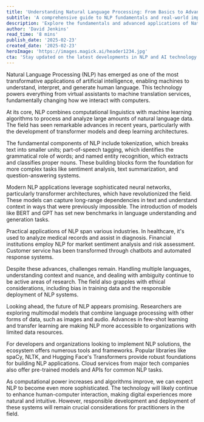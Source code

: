 ```yaml
---
title: 'Understanding Natural Language Processing: From Basics to Advanced Applications'
subtitle: 'A comprehensive guide to NLP fundamentals and real-world implementation'
description: 'Explore the fundamentals and advanced applications of Natural Language Processing (NLP), from basic concepts to cutting-edge implementations. Learn how this transformative technology is reshaping various industries and what the future holds for language processing systems.'
author: 'David Jenkins'
read_time: '8 mins'
publish_date: '2025-02-23'
created_date: '2025-02-23'
heroImage: 'https://images.magick.ai/header1234.jpg'
cta: 'Stay updated on the latest developments in NLP and AI technology by following us on LinkedIn. Join our community of tech enthusiasts and industry experts!'
---
```


Natural Language Processing (NLP) has emerged as one of the most transformative applications of artificial intelligence, enabling machines to understand, interpret, and generate human language. This technology powers everything from virtual assistants to machine translation services, fundamentally changing how we interact with computers.

At its core, NLP combines computational linguistics with machine learning algorithms to process and analyze large amounts of natural language data. The field has seen remarkable advances in recent years, particularly with the development of transformer models and deep learning architectures.

The fundamental components of NLP include tokenization, which breaks text into smaller units; part-of-speech tagging, which identifies the grammatical role of words; and named entity recognition, which extracts and classifies proper nouns. These building blocks form the foundation for more complex tasks like sentiment analysis, text summarization, and question-answering systems.

Modern NLP applications leverage sophisticated neural networks, particularly transformer architectures, which have revolutionized the field. These models can capture long-range dependencies in text and understand context in ways that were previously impossible. The introduction of models like BERT and GPT has set new benchmarks in language understanding and generation tasks.

Practical applications of NLP span various industries. In healthcare, it's used to analyze medical records and assist in diagnosis. Financial institutions employ NLP for market sentiment analysis and risk assessment. Customer service has been transformed through chatbots and automated response systems.

Despite these advances, challenges remain. Handling multiple languages, understanding context and nuance, and dealing with ambiguity continue to be active areas of research. The field also grapples with ethical considerations, including bias in training data and the responsible deployment of NLP systems.

Looking ahead, the future of NLP appears promising. Researchers are exploring multimodal models that combine language processing with other forms of data, such as images and audio. Advances in few-shot learning and transfer learning are making NLP more accessible to organizations with limited data resources.

For developers and organizations looking to implement NLP solutions, the ecosystem offers numerous tools and frameworks. Popular libraries like spaCy, NLTK, and Hugging Face's Transformers provide robust foundations for building NLP applications. Cloud services from major tech companies also offer pre-trained models and APIs for common NLP tasks.

As computational power increases and algorithms improve, we can expect NLP to become even more sophisticated. The technology will likely continue to enhance human-computer interaction, making digital experiences more natural and intuitive. However, responsible development and deployment of these systems will remain crucial considerations for practitioners in the field.